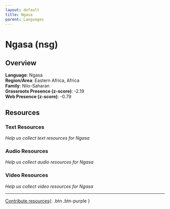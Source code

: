 ```yaml
---
layout: default
title: Ngasa
parent: Languages
---
```


# Ngasa (nsg)

## Overview

**Language**: Ngasa  
**Region/Area**: Eastern Africa, Africa  
**Family**: Nilo-Saharan  
**Grassroots Presence (z-score)**: -2.19  
**Web Presence (z-score)**: -0.79  

## Resources

### Text Resources
*Help us collect text resources for Ngasa*

### Audio Resources
*Help us collect audio resources for Ngasa*

### Video Resources
*Help us collect video resources for Ngasa*

---

[Contribute resources](https://forms.office.com/e/1SfLJx3u1r){: .btn .btn-purple }
